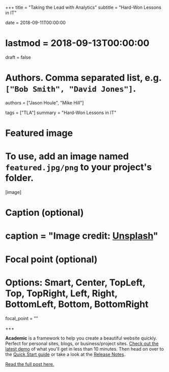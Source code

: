 +++
title = "Taking the Lead with Analytics"
subtitle = "Hard-Won Lessons in IT"

date = 2018-09-11T00:00:00
# lastmod = 2018-09-13T00:00:00
draft = false

# Authors. Comma separated list, e.g. `["Bob Smith", "David Jones"]`.
authors = ["Jason Houle", "Mike Hill"]

tags = ["TLA"]
summary = "Hard-Won Lessons in IT"

# Featured image
# To use, add an image named `featured.jpg/png` to your project's folder. 
[image]
  # Caption (optional)
  # caption = "Image credit: [**Unsplash**](https://unsplash.com/photos/CpkOjOcXdUY)"

  # Focal point (optional)
  # Options: Smart, Center, TopLeft, Top, TopRight, Left, Right, BottomLeft, Bottom, BottomRight
  focal_point = ""

+++

**Academic** is a framework to help you create a beautiful website quickly. Perfect for personal sites, blogs, or business/project sites. [Check out the latest demo](https://themes.gohugo.io/theme/academic/) of what you'll get in less than 10 minutes. Then head on over to the [Quick Start guide](https://sourcethemes.com/academic/docs/) or take a look at the [Release Notes](https://sourcethemes.com/academic/updates/).

[Read the full post here.](http://blog.northhighland.com/taking-the-lead-with-analytics-hard-won-lessons-in-it/)

